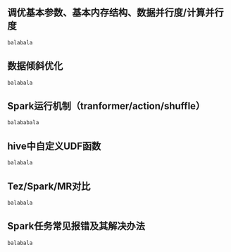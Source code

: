 ## 调优基本参数、基本内存结构、数据并行度/计算并行度
```
balabala
```
## 数据倾斜优化
```
balabala
```
## Spark运行机制（tranformer/action/shuffle）
```
balababala
```
## hive中自定义UDF函数
```
balabala
```
## Tez/Spark/MR对比
```
balabala
```
## Spark任务常见报错及其解决办法
```
balabala
```
